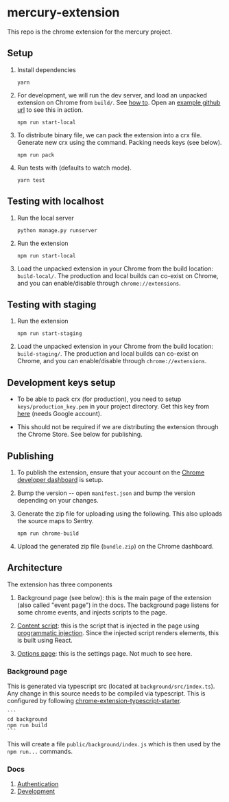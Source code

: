# mercury-extension

This repo is the chrome extension for the mercury project.

## Setup

1.  Install dependencies

    ```
    yarn
    ```

2.  For development, we will run the dev server, and load an unpacked extension on Chrome from `build/`. See [how to](https://developer.chrome.com/extensions/getstarted#unpacked). Open an [example github url](https://github.com/pallets/flask) to see this in action.

    ```
    npm run start-local
    ```

3.  To distribute binary file, we can pack the extension into a crx file. Generate new crx using the command. Packing needs keys (see below).

    ```
    npm run pack
    ```

4.  Run tests with (defaults to watch mode).

    ```
    yarn test
    ```

## Testing with localhost

1.  Run the local server

    ```
    python manage.py runserver
    ```

2.  Run the extension

    ```
    npm run start-local
    ```

3.  Load the unpacked extension in your Chrome from the build location: `build-local/`. The production and local builds can co-exist on Chrome, and you can enable/disable through `chrome://extensions`.

## Testing with staging

1.  Run the extension

    ```
    npm run start-staging
    ```

2.  Load the unpacked extension in your Chrome from the build location: `build-staging/`. The production and local builds can co-exist on Chrome, and you can enable/disable through `chrome://extensions`.

## Development keys setup

- To be able to pack crx (for production), you need to setup `keys/production_key.pem` in your project directory. Get this key from [here](https://drive.google.com/drive/u/0/folders/1ABADv_hmG2FAsPYJokvv_FBw-z_nMQUT) (needs Google account).

- This should not be required if we are distributing the extension through the Chrome Store. See below for publishing.

## Publishing

1.  To publish the extension, ensure that your account on the [Chrome developer dashboard](https://chrome.google.com/webstore/developer/dashboard) is setup.

2.  Bump the version -- open `manifest.json` and bump the version depending on your changes.

3.  Generate the zip file for uploading using the following. This also uploads the source maps to Sentry.

    ```
    npm run chrome-build
    ```

4.  Upload the generated zip file (`bundle.zip`) on the Chrome dashboard.

## Architecture

The extension has three components

1.  Background page (see below): this is the main page of the extension (also called "event page") in the docs. The background page listens for some chrome events, and injects scripts to the page.

2.  [Content script](src/index.js): this is the script that is injected in the page using [programmatic injection](https://developer.chrome.com/extensions/content_scripts#pi). Since the injected script renders elements, this is built using React.

3.  [Options page](public/options.html): this is the settings page. Not much to see here.

### Background page

This is generated via typescript src (located at `background/src/index.ts`). Any change in this source needs to be compiled via typescript. This is configured by following [chrome-extension-typescript-starter](https://github.com/chibat/chrome-extension-typescript-starter).

    ```
    cd background
    npm run build
    ```

This will create a file `public/background/index.js` which is then used by the `npm run...` commands.

### Docs

1.  [Authentication](docs/AUTHENTICATION.md)
2.  [Development](docs/DEVELOPMENT.md)
